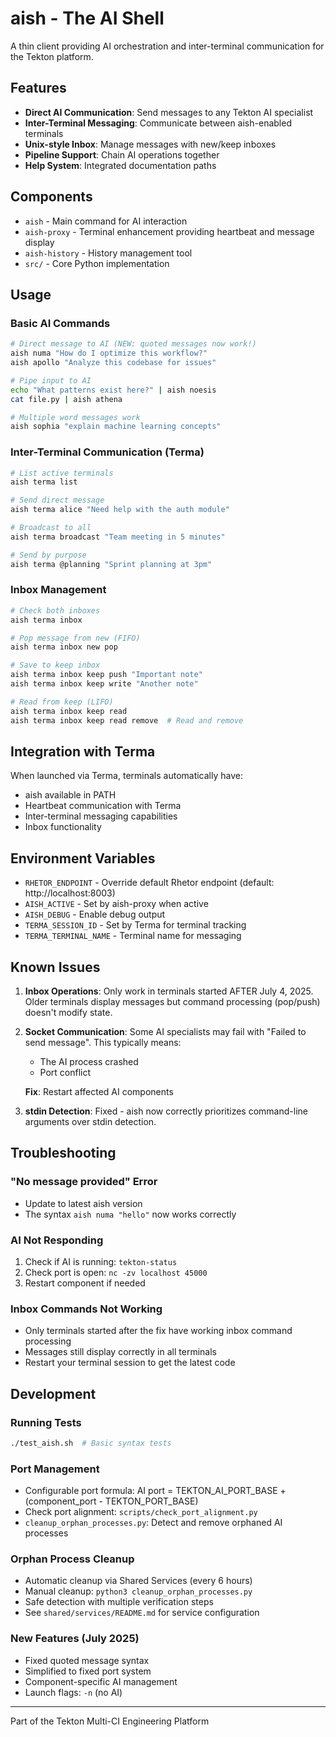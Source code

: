 # aish - The AI Shell

A thin client providing AI orchestration and inter-terminal communication for the Tekton platform.

## Features

- **Direct AI Communication**: Send messages to any Tekton AI specialist
- **Inter-Terminal Messaging**: Communicate between aish-enabled terminals
- **Unix-style Inbox**: Manage messages with new/keep inboxes
- **Pipeline Support**: Chain AI operations together
- **Help System**: Integrated documentation paths

## Components

- `aish` - Main command for AI interaction
- `aish-proxy` - Terminal enhancement providing heartbeat and message display
- `aish-history` - History management tool
- `src/` - Core Python implementation

## Usage

### Basic AI Commands

```bash
# Direct message to AI (NEW: quoted messages now work!)
aish numa "How do I optimize this workflow?"
aish apollo "Analyze this codebase for issues"

# Pipe input to AI
echo "What patterns exist here?" | aish noesis
cat file.py | aish athena

# Multiple word messages work
aish sophia "explain machine learning concepts"
```

### Inter-Terminal Communication (Terma)

```bash
# List active terminals
aish terma list

# Send direct message
aish terma alice "Need help with the auth module"

# Broadcast to all
aish terma broadcast "Team meeting in 5 minutes"

# Send by purpose
aish terma @planning "Sprint planning at 3pm"
```

### Inbox Management

```bash
# Check both inboxes
aish terma inbox

# Pop message from new (FIFO)
aish terma inbox new pop

# Save to keep inbox
aish terma inbox keep push "Important note"
aish terma inbox keep write "Another note"

# Read from keep (LIFO)
aish terma inbox keep read
aish terma inbox keep read remove  # Read and remove
```

## Integration with Terma

When launched via Terma, terminals automatically have:
- aish available in PATH
- Heartbeat communication with Terma
- Inter-terminal messaging capabilities
- Inbox functionality

## Environment Variables

- `RHETOR_ENDPOINT` - Override default Rhetor endpoint (default: http://localhost:8003)
- `AISH_ACTIVE` - Set by aish-proxy when active
- `AISH_DEBUG` - Enable debug output
- `TERMA_SESSION_ID` - Set by Terma for terminal tracking
- `TERMA_TERMINAL_NAME` - Terminal name for messaging

## Known Issues

1. **Inbox Operations**: Only work in terminals started AFTER July 4, 2025. Older terminals display messages but command processing (pop/push) doesn't modify state.

2. **Socket Communication**: Some AI specialists may fail with "Failed to send message". This typically means:
   - The AI process crashed
   - Port conflict
   
   **Fix**: Restart affected AI components

3. **stdin Detection**: Fixed - aish now correctly prioritizes command-line arguments over stdin detection.

## Troubleshooting

### "No message provided" Error
- Update to latest aish version
- The syntax `aish numa "hello"` now works correctly

### AI Not Responding
1. Check if AI is running: `tekton-status`
2. Check port is open: `nc -zv localhost 45000`
3. Restart component if needed

### Inbox Commands Not Working
- Only terminals started after the fix have working inbox command processing
- Messages still display correctly in all terminals
- Restart your terminal session to get the latest code

## Development

### Running Tests
```bash
./test_aish.sh  # Basic syntax tests
```

### Port Management
- Configurable port formula: AI port = TEKTON_AI_PORT_BASE + (component_port - TEKTON_PORT_BASE)
- Check port alignment: `scripts/check_port_alignment.py`
- `cleanup_orphan_processes.py`: Detect and remove orphaned AI processes

### Orphan Process Cleanup
- Automatic cleanup via Shared Services (every 6 hours)
- Manual cleanup: `python3 cleanup_orphan_processes.py`
- Safe detection with multiple verification steps
- See `shared/services/README.md` for service configuration

### New Features (July 2025)
- Fixed quoted message syntax
- Simplified to fixed port system
- Component-specific AI management
- Launch flags: `-n` (no AI)

---

Part of the Tekton Multi-CI Engineering Platform
